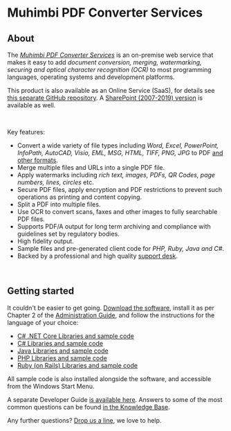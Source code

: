# Muhimbi PDF Converter Services
## About
The [*Muhimbi PDF Converter Services*](http://www.muhimbi.com/Products/PDF-Converter-Services/summary.aspx) is an on-premise web service that makes it easy to add *document conversion, merging, watermarking, securing and optical character recognition (OCR)* to most programming languages, operating systems and development platforms.

This product is also available as an Online Service (SaaS), for details see [this separate GitHub repository](https://github.com/Muhimbi/PDF-Converter-Services-Online). A  [SharePoint (2007-2019) version](http://www.muhimbi.com/Products/PDF-Converter-for-SharePoint/summary.aspx) is available as well. 

<br/>

Key features:
- Convert a wide variety of file types including *Word, Excel, PowerPoint, InfoPath, AutoCAD, Visio, EML, MSG, HTML, TIFF, PNG, JPG* to PDF [and other formats](https://support.muhimbi.com/hc/en-us/articles/228089047-What-file-formats-types-are-supported-for-conversion-).
- Merge multiple files and URLs into a single PDF file.
- Apply watermarks including *rich text, images, PDFs, QR Codes, page numbers, lines, circles* etc.
- Secure PDF files, apply encryption and PDF restrictions to prevent such operations as printing and content copying.
- Split a PDF into multiple files.
- Use OCR to convert scans, faxes and other images to fully searchable PDF files.
- Supports PDF/A output for long term archiving and compliance with guidelines set by regulatory bodies.
- High fidelity output.
- Sample files and pre-generated client code for *PHP, Ruby, Java and C#*.
- Backed by a professional and high quality [support desk](http://www.muhimbi-online.com/Contact). 

<br>

## Getting started

It couldn't be easier to get going. [Download the software](http://www.muhimbi.com/Products/PDF-Converter-Services/Free-Trial.aspx), install it as per Chapter 2 of the [Administration Guide](http://www.muhimbi.com/support/documentation/PDF-Converter-Services/Administration-Guide.aspx), and follow the instructions for the language of your choice:

- [C# .NET Core Libraries and sample code](.NET%20Core)
- [C# Libraries and sample code](Microsoft%20.NET/)
- [Java Libraries and sample code](Java/)
- [PHP Libraries and sample code](PHP/)
- [Ruby (on Rails) Libraries and sample code](Ruby/)

All sample code is also installed alongside the software, and accessible from the Windows Start Menu.

A separate Developer Guide [is available here](http://www.muhimbi.com/support/documentation/PDF-Converter-Services/User---Developer-Guide.aspx). Answers to some of the most common questions can be found [in the Knowledge Base](https://support.muhimbi.com/hc/en-us/sections/206267927-PDF-Converter-Web-Service-Interface).

Any further questions? [Drop us a line](http://www.muhimbi.com/contact.aspx), we love to help.

<br/>